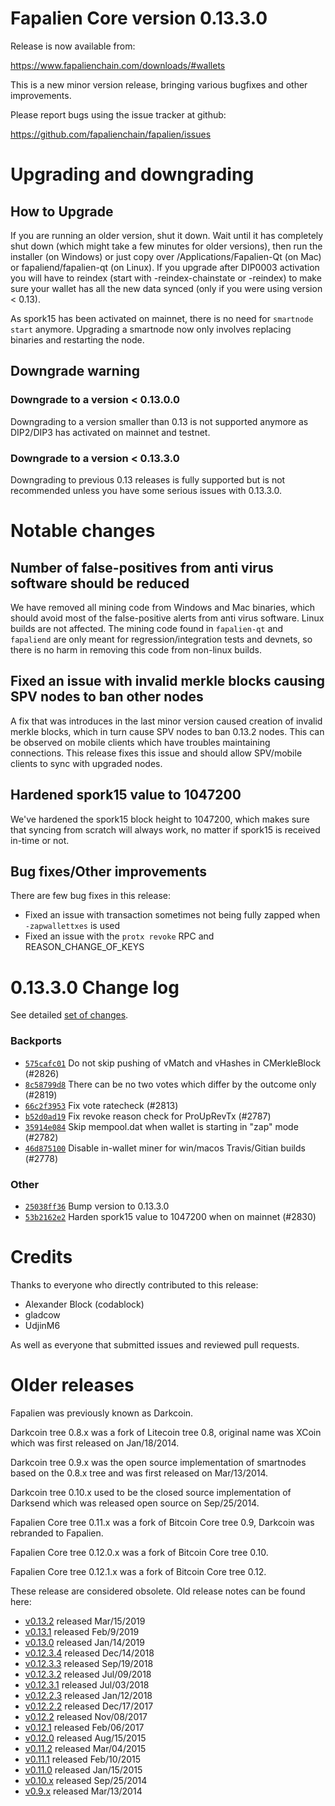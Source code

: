 Fapalien Core version 0.13.3.0
==========================

Release is now available from:

  <https://www.fapalienchain.com/downloads/#wallets>

This is a new minor version release, bringing various bugfixes and other improvements.

Please report bugs using the issue tracker at github:

  <https://github.com/fapalienchain/fapalien/issues>


Upgrading and downgrading
=========================

How to Upgrade
--------------

If you are running an older version, shut it down. Wait until it has completely
shut down (which might take a few minutes for older versions), then run the
installer (on Windows) or just copy over /Applications/Fapalien-Qt (on Mac) or
fapaliend/fapalien-qt (on Linux). If you upgrade after DIP0003 activation you will
have to reindex (start with -reindex-chainstate or -reindex) to make sure
your wallet has all the new data synced (only if you were using version < 0.13).

As spork15 has been activated on mainnet, there is no need for `smartnode start`
anymore. Upgrading a smartnode now only involves replacing binaries and restarting
the node.

Downgrade warning
-----------------

### Downgrade to a version < 0.13.0.0

Downgrading to a version smaller than 0.13 is not supported anymore as DIP2/DIP3 has activated
on mainnet and testnet.

### Downgrade to a version < 0.13.3.0

Downgrading to previous 0.13 releases is fully supported but is not recommended unless you have some serious issues with 0.13.3.0.

Notable changes
===============

Number of false-positives from anti virus software should be reduced
--------------------------------------------------------------------
We have removed all mining code from Windows and Mac binaries, which should avoid most of the false-positive alerts
from anti virus software. Linux builds are not affected. The mining code found in `fapalien-qt` and `fapaliend` are only meant
for regression/integration tests and devnets, so there is no harm in removing this code from non-linux builds.

Fixed an issue with invalid merkle blocks causing SPV nodes to ban other nodes
------------------------------------------------------------------------------
A fix that was introduces in the last minor version caused creation of invalid merkle blocks, which in turn cause SPV
nodes to ban 0.13.2 nodes. This can be observed on mobile clients which have troubles maintaining connections. This
release fixes this issue and should allow SPV/mobile clients to sync with upgraded nodes.

Hardened spork15 value to 1047200
---------------------------------
We've hardened the spork15 block height to 1047200, which makes sure that syncing from scratch will always work, no
matter if spork15 is received in-time or not.

Bug fixes/Other improvements
----------------------------
There are few bug fixes in this release:
- Fixed an issue with transaction sometimes not being fully zapped when `-zapwallettxes` is used
- Fixed an issue with the `protx revoke` RPC and REASON_CHANGE_OF_KEYS

 0.13.3.0 Change log
===================

See detailed [set of changes](https://github.com/fapalienchain/fapalien/compare/v0.13.2.0...fapalien:v0.13.3.0).

### Backports

- [`575cafc01`](https://github.com/fapalienchain/fapalien/commit/575cafc01) Do not skip pushing of vMatch and vHashes in CMerkleBlock (#2826)
- [`8c58799d8`](https://github.com/fapalienchain/fapalien/commit/8c58799d8) There can be no two votes which differ by the outcome only (#2819)
- [`66c2f3953`](https://github.com/fapalienchain/fapalien/commit/66c2f3953) Fix vote ratecheck (#2813)
- [`b52d0ad19`](https://github.com/fapalienchain/fapalien/commit/b52d0ad19) Fix revoke reason check for ProUpRevTx (#2787)
- [`35914e084`](https://github.com/fapalienchain/fapalien/commit/35914e084) Skip mempool.dat when wallet is starting in "zap" mode (#2782)
- [`46d875100`](https://github.com/fapalienchain/fapalien/commit/46d875100) Disable in-wallet miner for win/macos Travis/Gitian builds (#2778)

### Other

- [`25038ff36`](https://github.com/fapalienchain/fapalien/commit/25038ff36) Bump version to 0.13.3.0
- [`53b2162e2`](https://github.com/fapalienchain/fapalien/commit/53b2162e2) Harden spork15 value to 1047200 when on mainnet (#2830)

Credits
=======

Thanks to everyone who directly contributed to this release:

- Alexander Block (codablock)
- gladcow
- UdjinM6

As well as everyone that submitted issues and reviewed pull requests.

Older releases
==============

Fapalien was previously known as Darkcoin.

Darkcoin tree 0.8.x was a fork of Litecoin tree 0.8, original name was XCoin
which was first released on Jan/18/2014.

Darkcoin tree 0.9.x was the open source implementation of smartnodes based on
the 0.8.x tree and was first released on Mar/13/2014.

Darkcoin tree 0.10.x used to be the closed source implementation of Darksend
which was released open source on Sep/25/2014.

Fapalien Core tree 0.11.x was a fork of Bitcoin Core tree 0.9,
Darkcoin was rebranded to Fapalien.

Fapalien Core tree 0.12.0.x was a fork of Bitcoin Core tree 0.10.

Fapalien Core tree 0.12.1.x was a fork of Bitcoin Core tree 0.12.

These release are considered obsolete. Old release notes can be found here:

- [v0.13.2](https://github.com/fapalienchain/fapalien/blob/master/doc/release-notes/fapalien/release-notes-0.13.2.md) released Mar/15/2019
- [v0.13.1](https://github.com/fapalienchain/fapalien/blob/master/doc/release-notes/fapalien/release-notes-0.13.1.md) released Feb/9/2019
- [v0.13.0](https://github.com/fapalienchain/fapalien/blob/master/doc/release-notes/fapalien/release-notes-0.13.0.md) released Jan/14/2019
- [v0.12.3.4](https://github.com/fapalienchain/fapalien/blob/master/doc/release-notes/fapalien/release-notes-0.12.3.4.md) released Dec/14/2018
- [v0.12.3.3](https://github.com/fapalienchain/fapalien/blob/master/doc/release-notes/fapalien/release-notes-0.12.3.3.md) released Sep/19/2018
- [v0.12.3.2](https://github.com/fapalienchain/fapalien/blob/master/doc/release-notes/fapalien/release-notes-0.12.3.2.md) released Jul/09/2018
- [v0.12.3.1](https://github.com/fapalienchain/fapalien/blob/master/doc/release-notes/fapalien/release-notes-0.12.3.1.md) released Jul/03/2018
- [v0.12.2.3](https://github.com/fapalienchain/fapalien/blob/master/doc/release-notes/fapalien/release-notes-0.12.2.3.md) released Jan/12/2018
- [v0.12.2.2](https://github.com/fapalienchain/fapalien/blob/master/doc/release-notes/fapalien/release-notes-0.12.2.2.md) released Dec/17/2017
- [v0.12.2](https://github.com/fapalienchain/fapalien/blob/master/doc/release-notes/fapalien/release-notes-0.12.2.md) released Nov/08/2017
- [v0.12.1](https://github.com/fapalienchain/fapalien/blob/master/doc/release-notes/fapalien/release-notes-0.12.1.md) released Feb/06/2017
- [v0.12.0](https://github.com/fapalienchain/fapalien/blob/master/doc/release-notes/fapalien/release-notes-0.12.0.md) released Aug/15/2015
- [v0.11.2](https://github.com/fapalienchain/fapalien/blob/master/doc/release-notes/fapalien/release-notes-0.11.2.md) released Mar/04/2015
- [v0.11.1](https://github.com/fapalienchain/fapalien/blob/master/doc/release-notes/fapalien/release-notes-0.11.1.md) released Feb/10/2015
- [v0.11.0](https://github.com/fapalienchain/fapalien/blob/master/doc/release-notes/fapalien/release-notes-0.11.0.md) released Jan/15/2015
- [v0.10.x](https://github.com/fapalienchain/fapalien/blob/master/doc/release-notes/fapalien/release-notes-0.10.0.md) released Sep/25/2014
- [v0.9.x](https://github.com/fapalienchain/fapalien/blob/master/doc/release-notes/fapalien/release-notes-0.9.0.md) released Mar/13/2014

